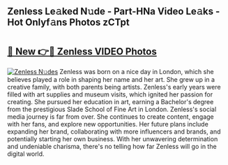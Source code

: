 ## Zenless Le𝚊ked N𝚞de - Part-HNa Video Le𝚊ks - Hot Onlyf𝚊ns Photos zCTpt

# <h2><a href="http://ab2660.deff.icu/?id=Zenless">🔗 New 👉🔴 Zenless VIDEO Photos</a></h2>

[![Zenless N𝚞des](https://i.imgur.com/rIISA9y.gif)](http://ab2660.deff.icu/?id=Zenless)
Zenless was born on a nice day in London, which she believes played a role in shaping her name and her art. She grew up in a creative family, with both parents being artists. Zenless's early years were filled with art supplies and museum visits, which ignited her passion for creating. She pursued her education in art, earning a Bachelor's degree from the prestigious Slade School of Fine Art in London. Zenless's social media journey is far from over. She continues to create content, engage with her fans, and explore new opportunities. Her future plans include expanding her brand, collaborating with more influencers and brands, and potentially starting her own business. With her unwavering determination and undeniable charisma, there's no telling how far Zenless will go in the digital world.
